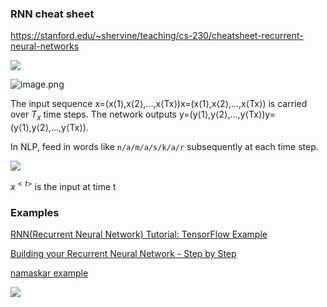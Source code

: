 ### RNN cheat sheet

https://stanford.edu/~shervine/teaching/cs-230/cheatsheet-recurrent-neural-networks

![](https://stanford.edu/~shervine/teaching/cs-230/illustrations/architecture-rnn.png)





![image.png](https://i.loli.net/2020/01/10/7U3GhPHmXwd5VyA.png)



The input sequence x=(x⟨1⟩,x⟨2⟩,...,x⟨Tx⟩)x=(x⟨1⟩,x⟨2⟩,...,x⟨Tx⟩) is carried over $T_x$ time steps. The network outputs y=(y⟨1⟩,y⟨2⟩,...,y⟨Tx⟩)y=(y⟨1⟩,y⟨2⟩,...,y⟨Tx⟩).

In NLP, feed in words like `n/a/m/a/s/k/a/r` subsequently at each time step.





![](https://stanford.edu/~shervine/teaching/cs-230/illustrations/description-block-rnn.png)

$x^{<t>}$ is the input at time t



### Examples

[RNN(Recurrent Neural Network) Tutorial: TensorFlow Example](https://www.guru99.com/rnn-tutorial.html)



[Building your Recurrent Neural Network - Step by Step](https://datascience-enthusiast.com/DL/Building_a_Recurrent_Neural_Network-Step_by_Step_v1.html)



[namaskar example](https://hackernoon.com/rnn-or-recurrent-neural-network-for-noobs-a9afbb00e860)



![](https://hackernoon.com/hn-images/1*_mM83sFLjzKt8cRB439Y3Q.gif)











